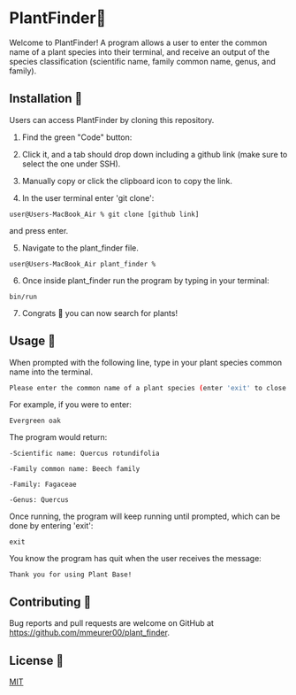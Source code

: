 # PlantFinder🌱

Welcome to PlantFinder! A program allows a user to enter the common name of a plant species into their terminal, and receive an output of the species classification (scientific name, family common name, genus, and family). 

## Installation 🌳
Users can access PlantFinder by cloning this repository. 

1. Find the green "Code" button:

2. Click it, and a tab should drop down including a github link (make sure to select the one under SSH).

3. Manually copy or click the clipboard icon to copy the link.

4. In the user terminal enter 'git clone':
```
user@Users-MacBook_Air % git clone [github link]
```
and press enter.

5. Navigate to the plant_finder file. 
```
user@Users-MacBook_Air plant_finder % 
```
6. Once inside plant_finder run the program by typing in your terminal:
```
bin/run
```
7. Congrats 🎉  you can now search for plants!
## Usage 🌲
When prompted with the following line, type in your plant species common name into the terminal.
```bash
Please enter the common name of a plant species (enter 'exit' to close program):
```
For example, if you were to enter:
```
Evergreen oak
```
The program would return:
```
-Scientific name: Quercus rotundifolia 

-Family common name: Beech family 

-Family: Fagaceae

-Genus: Quercus 
```
Once running, the program will keep running until prompted, which can be done by entering 'exit':
```
exit
```
You know the program has quit when the user receives the message:
```
Thank you for using Plant Base!
```

## Contributing 🌿

Bug reports and pull requests are welcome on GitHub at https://github.com/mmeurer00/plant_finder.

## License 🌵

[MIT](https://github.com/mmeurer00/plant_finder/blob/main/LICENSE)
 